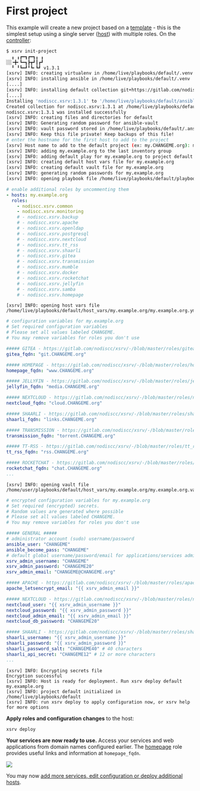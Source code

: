 # First project

This example will create a new project based on a [template](https://gitlab.com/nodiscc/xsrv/-/tree/master/playbooks/xsrv/) - this is the simplest setup using a single server ([host](server-preparation.md)) with multiple roles. On the [controller](controller-preparation.md):


```bash
$ xsrv init-project
  ╻ ╻┏━┓┏━┓╻ ╻
░░╺╋╸┗━┓┣┳┛┃┏┛
  ╹ ╹┗━┛╹┗╸┗┛ v1.3.1
[xsrv] INFO: creating virtualenv in /home/live/playbooks/default/.venv
[xsrv] INFO: installing ansible in /home/live/playbooks/default/.venv
[....]
[xsrv] INFO: installing default collection git+https://gitlab.com/nodiscc/xsrv,release
[....]
Installing 'nodiscc.xsrv:1.3.1' to '/home/live/playbooks/default/ansible_collections/nodiscc/xsrv'
Created collection for nodiscc.xsrv:1.3.1 at /home/live/playbooks/default/ansible_collections/nodiscc/xsrv
nodiscc.xsrv:1.3.1 was installed successfully
[xsrv] INFO: creating files and directories for default
[xsrv] INFO: Generating random password for ansible-vault
[xsrv] INFO: vault password stored in /home/live/playbooks/default/.ansible-vault-password
[xsrv] INFO: Keep this file private! Keep backups of this file!
# enter the hostname for the first host to add to the project
[xsrv] Host name to add to the default project (ex: my.CHANGEME.org): my.example.org
[xsrv] INFO: adding my.example.org to the last inventory group
[xsrv] INFO: adding default play for my.example.org to project default
[xsrv] INFO: creating default host vars file for my.example.org
[xsrv] INFO: creating default vault file for my.example.org
[xsrv] INFO: generating random passwords for my.example.org
[xsrv] INFO: opening playbook file /home/live/playbooks/default/playbook.yml
```

```yaml
# enable additional roles by uncommenting them
- hosts: my.example.org
  roles:
    - nodiscc.xsrv.common
    - nodiscc.xsrv.monitoring
    # - nodiscc.xsrv.backup
    # - nodiscc.xsrv.apache
    # - nodiscc.xsrv.openldap
    # - nodiscc.xsrv.postgresql
    # - nodiscc.xsrv.nextcloud
    # - nodiscc.xsrv.tt_rss
    # - nodiscc.xsrv.shaarli
    # - nodiscc.xsrv.gitea
    # - nodiscc.xsrv.transmission
    # - nodiscc.xsrv.mumble
    # - nodiscc.xsrv.docker
    # - nodiscc.xsrv.rocketchat
    # - nodiscc.xsrv.jellyfin
    # - nodiscc.xsrv.samba
    # - nodiscc.xsrv.homepage
```
```
[xsrv] INFO: opening host vars file /home/live/playbooks/default/host_vars/my.example.org/my.example.org.yml
```
```yaml
# configuration variables for my.example.org
# Set required configuration variables
# Please set all values labeled CHANGEME.
# You may remove variables for roles you don't use

##### GITEA - https://gitlab.com/nodiscc/xsrv/-/blob/master/roles/gitea/defaults/main.yml
gitea_fqdn: "git.CHANGEME.org"

##### HOMEPAGE - https://gitlab.com/nodiscc/xsrv/-/blob/master/roles/homepage/defaults/main.yml
homepage_fqdn: "www.CHANGEME.org"

##### JELLYFIN - https://gitlab.com/nodiscc/xsrv/-/blob/master/roles/jellyfin/defaults/main.yml
jellyfin_fqdn: "media.CHANGEME.org"

##### NEXTCLOUD - https://gitlab.com/nodiscc/xsrv/-/blob/master/roles/nextcloud/defaults/main.yml
nextcloud_fqdn: "cloud.CHANGEME.org"

##### SHAARLI - https://gitlab.com/nodiscc/xsrv/-/blob/master/roles/shaarli/defaults/main.yml
shaarli_fqdn: "links.CHANGEME.org"

##### TRANSMISSION - https://gitlab.com/nodiscc/xsrv/-/blob/master/roles/transmission/defaults/main.yml
transmission_fqdn: "torrent.CHANGEME.org"

##### TT-RSS - https://gitlab.com/nodiscc/xsrv/-/blob/master/roles/tt_rss/defaults/main.yml
tt_rss_fqdn: "rss.CHANGEME.org"

##### ROCKETCHAT - https://gitlab.com/nodiscc/xsrv/-/blob/master/roles/rocketchat/defaults/main.yml
rocketchat_fqdn: "chat.CHANGEME.org"
...
```
```
[xsrv] INFO: opening vault file /home/user/playbooks/default/host_vars/my.example.org/my.example.org.vault.yml
```
```yaml
# encrypted configuration variables for my.example.org
# Set required (encrypted) secrets.
# Random values are generated where possible
# Please set all values labeled CHANGEME.
# You may remove variables for roles you don't use

##### GENERAL #####
# administrator account (sudo) username/password
ansible_user: "CHANGEME"
ansible_become_pass: "CHANGEME"
# default global username/password/email for applications/services admin accounts
xsrv_admin_username: "CHANGEME"
xsrv_admin_password: "CHANGEME20"
xsrv_admin_email: "CHANGEME@CHANGEME.org"

##### APACHE - https://gitlab.com/nodiscc/xsrv/-/blob/master/roles/apache/defaults/main.yml
apache_letsencrypt_email: "{{ xsrv_admin_email }}"

##### NEXTCLOUD - https://gitlab.com/nodiscc/xsrv/-/blob/master/roles/nextcloud/defaults/main.yml
nextcloud_user: "{{ xsrv_admin_username }}"
nextcloud_password: "{{ xsrv_admin_password }}"
nextcloud_admin_email: "{{ xsrv_admin_email }}"
nextcloud_db_password: "CHANGEME20"

##### SHAARLI - https://gitlab.com/nodiscc/xsrv/-/blob/master/roles/shaarli/defaults/main.yml
shaarli_username: "{{ xsrv_admin_username }}"
shaarli_password: "{{ xsrv_admin_password }}"
shaarli_password_salt: "CHANGEME40" # 40 characters
shaarli_api_secret: "CHANGEME12" # 12 or more characters
...
```

```
[xsrv] INFO: Encrypting secrets file
Encryption successful
[xsrv] INFO: Host is ready for deployment. Run xsrv deploy default my.example.org
[xsrv] INFO: project default initialized in /home/live/playbooks/default
[xsrv] INFO: run xsrv deploy to apply configuration now, or xsrv help for more options
```

**Apply roles and configuration changes** to the host:

```bash
xsrv deploy
```

**Your services are now ready to use.** Access your services and web applications from domain names configured earlier. The [homepage](https://gitlab.com/nodiscc/xsrv/-/tree/master/roles/homepage) role provides useful links and information at `homepage_fqdn`. <!--TODO The autoreadme role will generate a section with useful information in your project's README.md.-->

[![](https://asciinema.org/a/kGt6mVg3GxFlDPXwagiwg4Laq.svg)](https://asciinema.org/a/kGt6mVg3GxFlDPXwagiwg4Laq?speed=2&theme=monokai&autoplay=true)


You may now [add more services, edit configuration or deploy additional hosts](../usage.md).